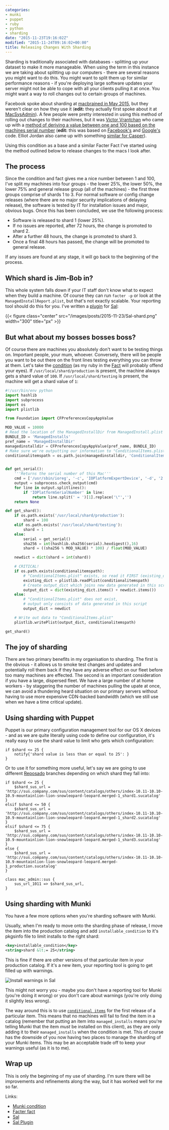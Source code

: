 ```yaml
---
categories:
- munki
- puppet
- ruby
- python
- sharding
date: "2015-11-23T19:16:02Z"
modified: "2015-11-24T09:16:02+00:00"
title: Releasing Changes With Sharding
---
```


Sharding is traditionally associated with databases - splitting up your dataset to make it more manageable. When using the term in this instance we are taking about splitting up our computers - there are several reasons you might want to do this. You might want to split them up for similar performance reasons - if you're deploying large software updates your server might not be able to cope with all your clients pulling it at once. You might want a way to roll changes out to certain groups of machines.

Facebook spoke about sharding at [macbrained in May 2015](http://macbrained.org/recap-may-quantcast/), but they weren't clear on how they use it (**edit:** they actually first spoke about it at [MacSysAdmin](https://macsysadmin.se/2014/Thursday.html)). A few people were pretty interested in using this method of rolling out changes to their machines, but it was [Victor Vrantchan](http://groob.io/) who came up with a [method of deriving a value between one and 100 based on the machines serial number](https://github.com/whitby/mac-scripts/tree/master/munki_condition_shard) (**edit:** this was based on [Facebook's](https://github.com/facebook/IT-CPE/blob/master/code/lib/modules/sys_tools.py#L161) and [Google's](https://github.com/google/macops/blob/master/gmacpyutil/gmacpyutil/experiments.py) code. Elliot Jordan also came up with something [similar for Casper](https://gist.github.com/homebysix/b35f1979d5b11e00602c)).

Using this condition as a base and a similar Facter Fact I've started using the method outlined below to release changes to the macs I look after. <!--more-->

## The process

Since the condition and fact gives me a nice number between 1 and 100, I've split my machines into four groups - the lower 25%, the lower 50%, the lower 75% and general release group (all of the machines) - the first three groups comprise of shards 1 to 3. For normal software or config change releases (where there are no major security implications of delaying release), the software is tested by IT for installation issues and major, obvious bugs. Once this has been concluded, we use the following process:

* Software is released to shard 1 (lower 25%).
* If no issues are reported, after 72 hours, the change is promoted to shard 2.
* After a further 48 hours, the change is promoted to shard 3.
* Once a final 48 hours has passed, the change will be promoted to general release.

If any issues are found at any stage, it will go back to the beginning of the process.

## Which shard is Jim-Bob in?

This whole system falls down if your IT staff don't know what to expect when they build a machine. Of course they can run ``facter -p`` or look at the ``ManagedInstallReport.plist``, but that's not exactly scalable. Your reporting tool should do this for you. I've written a [plugin](https://github.com/salopensource/grahamgilbert-plugins/tree/master/shard) for [Sal](https://github.com/salopensource/sal):

{{< figure class="center" src="/images/posts/2015-11-23/Sal-shard.png" width="300" title="px" >}}

## But what about my bosses bosses boss?

Of course there are machines you absolutely don't want to be testing things on. Important people, your mum, whoever. Conversely, there will be people you want to be out there on the front lines testing everything you can throw at them. Let's take the [condition](https://github.com/grahamgilbert/macscripts/tree/master/Munki/Condtion%20Packages/shard) (as my ruby in the [Fact](https://github.com/grahamgilbert/puppet-mac_admin/blob/master/lib/facter/shard.rb) will probably offend your eyes). If ``/usr/local/shard/production`` is present, the machine always gets a shard value of ``100``. If ``/usr/local/shard/testing`` is present, the machine will get a shard value of ``1``:

``` python /usr/local/munki/conditions/shard
#!/usr/bin/env python
import hashlib
import subprocess
import os
import plistlib

from Foundation import CFPreferencesCopyAppValue

MOD_VALUE = 10000
# Read the location of the ManagedInstallDir from ManagedInstall.plist
BUNDLE_ID = 'ManagedInstalls'
pref_name = 'ManagedInstallDir'
managedinstalldir = CFPreferencesCopyAppValue(pref_name, BUNDLE_ID)
# Make sure we're outputting our information to "ConditionalItems.plist"
conditionalitemspath = os.path.join(managedinstalldir, 'ConditionalItems.plist')


def get_serial():
    '''Returns the serial number of this Mac'''
    cmd = ['/usr/sbin/ioreg', '-c', 'IOPlatformExpertDevice', '-d', '2']
    output = subprocess.check_output(cmd)
    for line in output.splitlines():
        if 'IOPlatformSerialNumber' in line:
            return line.split(' = ')[1].replace('\"','')
    return None

def get_shard():
    if os.path.exists('/usr/local/shard/production'):
        shard = 100
    elif os.path.exists('/usr/local/shard/testing'):
        shard = 1
    else:
        serial = get_serial()
        sha256 = int(hashlib.sha256(serial).hexdigest(),16)
        shard = ((sha256 % MOD_VALUE) * 100) / float(MOD_VALUE)

    newdict = dict(shard = int(shard))

    # CRITICAL!
    if os.path.exists(conditionalitemspath):
        # "ConditionalItems.plist" exists, so read it FIRST (existing_dict)
        existing_dict = plistlib.readPlist(conditionalitemspath)
        # Create output_dict which joins new data generated in this script with existing data
        output_dict = dict(existing_dict.items() + newdict.items())
    else:
        # "ConditionalItems.plist" does not exist,
        # output only consists of data generated in this script
        output_dict = newdict

    # Write out data to "ConditionalItems.plist"
    plistlib.writePlist(output_dict, conditionalitemspath)

get_shard()
```

## The joy of sharding

There are two primary benefits in my organisation to sharding. The first is the obvious - it allows us to smoke test changes and updates and potentially roll them back if they have any adverse effect on our fleet before too many machines are effected. The second is an important consideration if you have a large, dispersed fleet. We have a large number of at home workers - by staggering the number of machines pulling the upate at once, we can avoid a thundering heard situation on our primary servers without having to use more expensive CDN-backed bandwidth (which we still use when we have a time critical update).

## Using sharding with Puppet

Puppet is our primary configuration management tool for our OS X devices - and as we are quite literally using code to define our configuration, it's really easy to use the shard value to limit who gets which configuration:

``` puppet
if $shard <= 25 {
    notify{'shard value is less than or equal to 25': }
}
```

Or to use it for something more useful, let's say we are going to use different [Reposado](https://github.com/wdas/reposado) branches depending on which shard they fall into:

``` puppet
if $shard <= 25 {
    $shard_sus_url = 'http://sus.company.com/sus/content/catalogs/others/index-10.11-10.10-10.9-mountainlion-lion-snowleopard-leopard.merged-1_shard1.sucatalog'
}
elsif $shard <= 50 {
    $shard_sus_url = 'http://sus.company.com/sus/content/catalogs/others/index-10.11-10.10-10.9-mountainlion-lion-snowleopard-leopard.merged-1_shard2.sucatalog'
}
elsif $shard <= 75 {
    $shard_sus_url = 'http://sus.company.com/sus/content/catalogs/others/index-10.11-10.10-10.9-mountainlion-lion-snowleopard-leopard.merged-1_shard3.sucatalog'
}
else {
    $shard_sus_url = 'http://sus.company.com/sus/content/catalogs/others/index-10.11-10.10-10.9-mountainlion-lion-snowleopard-leopard.merged-1_production.sucatalog'
}

class mac_admin::sus {
    sus_url_1011 => $shard_sus_url,
}
```

## Using sharding with Munki

You have a few more options when you're sharding software with Munki.

Usually, when I'm ready to move onto the sharding phase of release, I move the item into the production catalog and add ``installable_condition`` to it's pkgsinfo file to limit installs to the right shard:

``` xml
<key>installable_condition</key>
<string>shard &lt;= 25</string>
```

This is fine if there are other versions of that particular item in your production catalog. If it's a new item, your reporting tool is going to get filled up with warnings.

![Install warnings in Sal](/images/posts/2015-11-23/Sal-warnings.png)

This might not worry you - maybe you don't have a reporting tool for Munki (you're doing it wrong) or you don't care about warnings (you're only doing it slightly less wrong).

The way around this is to use [``conditional items``](https://github.com/munki/munki/wiki/Conditional-Items) for the first release of a particular item. This means that no machines will fail to find the item in a catalog (remember that putting an item into ``managed_installs`` means you're telling Munki that the item *must* be installed on this client), as they are only adding it to their ``managed_installs`` when the condition is met. This of course has the downside of you now having two places to manage the sharding of your Munki items. This may be an acceptable trade off to keep your warnings useful (as it is to me).

## Wrap up

This is only the beginning of my use of sharding. I'm sure there will be improvements and refinements along the way, but it has worked well for me so far.

Links:

* [Munki condition](https://github.com/grahamgilbert/macscripts/tree/master/Munki/Condtion%20Packages/shard)
* [Facter fact](https://github.com/grahamgilbert/puppet-mac_admin/blob/master/lib/facter/shard.rb)
* [Sal](https://github.com/salopensource/sal)
* [Sal Plugin](https://github.com/salopensource/grahamgilbert-plugins/tree/master/shard)
